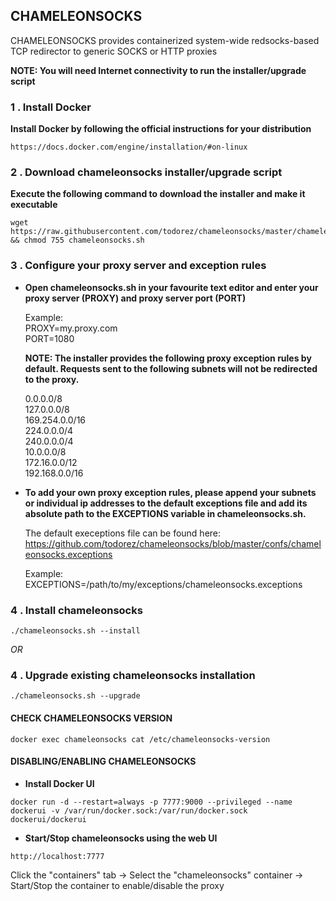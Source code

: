 ## CHAMELEONSOCKS

CHAMELEONSOCKS provides containerized system-wide redsocks-based TCP redirector to generic SOCKS or HTTP proxies

**NOTE: You will need Internet connectivity to run the installer/upgrade script**

###  1 . Install Docker

**Install Docker by following the official instructions for your distribution**

```
https://docs.docker.com/engine/installation/#on-linux
```

###  2 . Download chameleonsocks installer/upgrade script

**Execute the following command to download the installer and make it executable**

```
wget https://raw.githubusercontent.com/todorez/chameleonsocks/master/chameleonsocks.sh
&& chmod 755 chameleonsocks.sh
```

###  3 . Configure your proxy server and exception rules

* **Open chameleonsocks.sh in your favourite text editor and enter your proxy server (PROXY) and proxy server port (PORT)**

  Example:<br>
  PROXY=my.proxy.com<br>
  PORT=1080

  **NOTE: The installer provides the following proxy exception rules by default. Requests sent to the following subnets will not
  be redirected to the proxy.**

  0.0.0.0/8<br>
  127.0.0.0/8<br>
  169.254.0.0/16<br>
  224.0.0.0/4<br>
  240.0.0.0/4<br>
  10.0.0.0/8<br>
  172.16.0.0/12<br>
  192.168.0.0/16<br>

* **To add your own proxy exception rules, please append your subnets or individual ip addresses to the default exceptions file
and add its absolute path to the EXCEPTIONS variable in chameleonsocks.sh.**

  The default execeptions file can be found here:
  https://github.com/todorez/chameleonsocks/blob/master/confs/chameleonsocks.exceptions

  Example:<br>
  EXCEPTIONS=/path/to/my/exceptions/chameleonsocks.exceptions

###  4 . Install chameleonsocks
```
./chameleonsocks.sh --install
```

*OR*

###  4 . Upgrade existing chameleonsocks installation  ##

```
./chameleonsocks.sh --upgrade
```

#### **CHECK CHAMELEONSOCKS VERSION**

```
docker exec chameleonsocks cat /etc/chameleonsocks-version
```

#### **DISABLING/ENABLING CHAMELEONSOCKS**

* **Install Docker UI**

```
docker run -d --restart=always -p 7777:9000 --privileged --name dockerui -v /var/run/docker.sock:/var/run/docker.sock dockerui/dockerui
```

* **Start/Stop chameleonsocks using the web UI**

```
http://localhost:7777
```

Click the "containers" tab -> Select the "chameleonsocks" container -> Start/Stop the container to enable/disable the proxy

